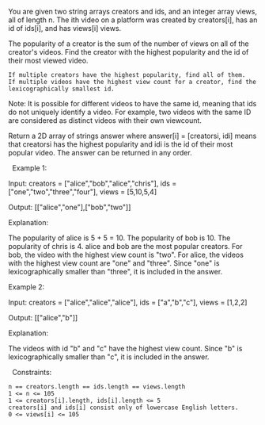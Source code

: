You are given two string arrays creators and ids, and an integer array views, all of length n. The ith video on a platform was created by creators[i], has an id of ids[i], and has views[i] views.

The popularity of a creator is the sum of the number of views on all of the creator's videos. Find the creator with the highest popularity and the id of their most viewed video.


	If multiple creators have the highest popularity, find all of them.
	If multiple videos have the highest view count for a creator, find the lexicographically smallest id.


Note: It is possible for different videos to have the same id, meaning that ids do not uniquely identify a video. For example, two videos with the same ID are considered as distinct videos with their own viewcount.

Return a 2D array of strings answer where answer[i] = [creatorsi, idi] means that creatorsi has the highest popularity and idi is the id of their most popular video. The answer can be returned in any order.

 
Example 1:


Input: creators = ["alice","bob","alice","chris"], ids = ["one","two","three","four"], views = [5,10,5,4]

Output: [["alice","one"],["bob","two"]]

Explanation:

The popularity of alice is 5 + 5 = 10.
The popularity of bob is 10.
The popularity of chris is 4.
alice and bob are the most popular creators.
For bob, the video with the highest view count is "two".
For alice, the videos with the highest view count are "one" and "three". Since "one" is lexicographically smaller than "three", it is included in the answer.


Example 2:


Input: creators = ["alice","alice","alice"], ids = ["a","b","c"], views = [1,2,2]

Output: [["alice","b"]]

Explanation:

The videos with id "b" and "c" have the highest view count.
Since "b" is lexicographically smaller than "c", it is included in the answer.


 
Constraints:


	n == creators.length == ids.length == views.length
	1 <= n <= 105
	1 <= creators[i].length, ids[i].length <= 5
	creators[i] and ids[i] consist only of lowercase English letters.
	0 <= views[i] <= 105

